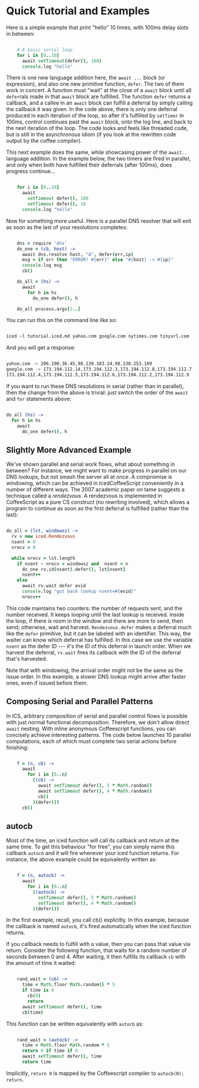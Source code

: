 # Quick Tutorial and Examples

Here is a simple example that print "hello" 10 times, with 100ms delay slots in between:

```coffee

    # A basic serial loop
    for i in [0..10]
      await setTimeout(defer(), 100)
      console.log "hello"
```

There is one new language addition here, the `await ...` block (or expression), and also one new
primitive function, `defer`. The two of them work in concert. A function must "wait" at the close
of a `await` block until all `defer`rals made in that `await` block are fulfilled. The function `defer`
returns a callback, and a callee in an `await` block can fulfill a deferral by simply calling the
callback it was given. In the code above, there is only one deferral produced in each iteration
of the loop, so after it's fulfilled by `setTimer` in 100ms, control continues past the `await` block,
onto the log line, and back to the next iteration of the loop. The code looks and feels like
threaded code, but is still in the asynchronous idiom (if you look at the rewritten code output by
the coffee compiler).

This next example does the same, while showcasing power of the `await..` language addition. In the
example below, the two timers are fired in parallel, and only when both have fulfilled their
deferrals (after 100ms), does progress continue...

```coffee

    for i in [0..10]
      await
        setTimeout defer(), 100
        setTimeout defer(), 10
      console.log "hello"
```

Now for something more useful. Here is a parallel DNS resolver that will exit as soon as the last
of your resolutions completes:

```coffee

    dns = require 'dns'
    do_one = (cb, host) ->
      await dns.resolve host, "A", defer(err,ip)
      msg = if err then "ERROR! #{err}" else "#{host} -> #{ip}"
      console.log msg
      cb()

    do_all = (hs) ->
      await
        for h in hs
          do_one defer(), h

    do_all process.argv[2..]
```

You can run this on the command line like so:

```coffee

iced -l tutorial.iced.md yahoo.com google.com nytimes.com tinyurl.com
```

And you will get a response:

```sh

yahoo.com -> 206.190.36.45,98.139.183.24,98.138.253.109
google.com -> 173.194.112.14,173.194.112.3,173.194.112.8,173.194.112.7,173.194.112.1,173.194.112.0,
173.194.112.4,173.194.112.5,173.194.112.6,173.194.112.2,173.194.112.9
```

If you want to run these DNS resolutions in serial (rather than in parallel), then the change
from the above is trivial: just switch the order of the `await` and `for` statements above:

```coffee

do_all (hs) ->
  for h in hs
    await
      do_one defer(), h
```

## Slightly More Advanced Example

We've shown parallel and serial work flows, what about something in between? For instance,
we might want to make progress in parallel on our DNS lookups, but not smash the server all
at once. A compromise is windowing, which can be achieved in IcedCoffeeScript conveniently in a
number of different ways. The 2007 academic paper on tame suggests a technique called a *rendezvous*.
A rendezvous is implemented in CoffeeScript as a pure CS construct (no rewriting involved), which
allows a program to continue as soon as the first deferral is fulfilled (rather than the last):

```coffee

do_all = (lst, windowsz) ->
  rv = new iced.Rendezvous
  nsent = 0
  nrecv = 0

  while nrecv < lst.length
    if nsent - nrecv < windowsz and  nsent < n
      do_one rv.id(nsent).defer(), lst[nsent]
      nsent++
    else
      await rv.wait defer evid
      console.log "got back lookup nsent=#{evid}"
      nrecv++
```

This code maintains two counters: the number of requests sent, and the number received. It keeps
looping until the last lookup is received. Inside the loop, if there is room in the window and
there are more to send, then send; otherwise, wait and harvest. `Rendezvous.defer` makes a deferral
much like the `defer` primitive, but it can be labeled with an identifier. This way, the waiter can
know which deferral has fulfilled. In this case we use the variable `nsent` as the defer ID ---
it's the ID of this deferral in launch order. When we harvest the deferral, `rv.wait` fires its
callback with the ID of the deferral that's harvested.

Note that with windowing, the arrival order might not be the same as the issue order. In this
example, a slower DNS lookup might arrive after faster ones, even if issued before them.

## Composing Serial and Parallel Patterns

In ICS, arbitrary composition of serial and parallel control flows is possible with just normal
functional decomposition. Therefore, we don't allow direct `await` nesting. With inline anonymous
Coffeescript functions, you can concisely achieve interesting patterns. The code below launches
10 parallel computations, each of which must complete two serial actions before finishing:

```coffee

    f = (n, cb) ->
      await
        for i in [0..n]
          ((cb) ->
            await setTimeout defer(), 5 * Math.random()
            await setTimeout defer(), 4 * Math.random()
            cb()
          )(defer())
      cb()
```

## autocb

Most of the time, an iced function will call its callback and return at the same time. To get this
behaviour "for free", you can simply name this callback `autocb` and it will fire whenever your iced
function returns. For instance, the above example could be equivalently written as:

```coffee

    f = (n, autocb) ->
      await
        for i in [0..n]
          ((autocb) ->
            setTimeout defer(), 5 * Math.random()
            setTimeout defer(), 4 * Math.random()
          )(defer())
```

In the first example, recall, you call cb() explicitly. In this example, because the callback is
named `autocb`, it's fired automatically when the iced function returns.

If you callback needs to fulfill with a value, then you can pass that value via return. Consider
the following function, that waits for a random number of seconds between 0 and 4. After waiting,
it then fulfills its callback `cb` with the amount of time it waited:

```coffee

    rand_wait = (cb) ->
      time = Math.floor Math.random() * 5
      if time is 0
        cb(0)
        return
      await setTimeout defer(), time
      cb(time)
```

This function can be written equivalently with `autocb` as:

```coffee

    rand_wait = (autocb) ->
      time = Math.floor Math.random * 5
      return 0 if time if 0
      await setTimeout defer(), time
      return time
```

Implicitly, `return 0` is mapped by the Coffeescript compiler to `autocb(0); return`.
